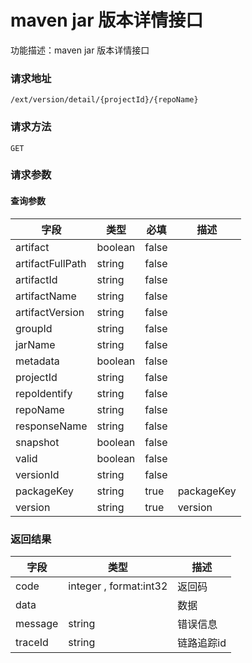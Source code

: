 # maven jar 版本详情接口
功能描述：maven jar 版本详情接口

### 请求地址
```
/ext/version/detail/{projectId}/{repoName}
```

### 请求方法
`GET`
### 请求参数

#### 查询参数

| 字段 | 类型 | 必填 | 描述 |
| -------- | -------- | -------- | -------- |
| artifact     | boolean   | false       |  |
| artifactFullPath     | string   | false       |  |
| artifactId     | string   | false       |  |
| artifactName     | string   | false       |  |
| artifactVersion     | string   | false       |  |
| groupId     | string   | false       |  |
| jarName     | string   | false       |  |
| metadata     | boolean   | false       |  |
| projectId     | string   | false       |  |
| repoIdentify     | string   | false       |  |
| repoName     | string   | false       |  |
| responseName     | string   | false       |  |
| snapshot     | boolean   | false       |  |
| valid     | boolean   | false       |  |
| versionId     | string   | false       |  |
| packageKey     | string   | true       | packageKey |
| version     | string   | true       | version |



### 返回结果
| 字段 | 类型 | 描述 |
| -------- | -------- | -------- |
| code     | integer , format:int32  | 返回码 |
| data     |    | 数据 |
| message     | string   | 错误信息 |
| traceId     | string   | 链路追踪id |

